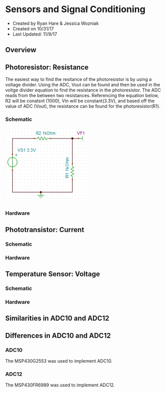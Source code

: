 # Sensors and Signal Conditioning
* Created by Ryan Hare & Jessica Wozniak
* Created on 10/31/17
* Last Updated: 11/9/17

## Overview 

## Photoresistor: Resistance
The easiest way to find the resitance of the photoresistor is by using a voltage divider. Using the ADC, Vout can be found and then be used in the voltge divider equation to find the resistance in the photoresistor. The ADC reads from the between two resistances. Referencing the equation below, R2 will be conatsnt (1000), Vin will be constant(3.3V), and based off the value of ADC (Vout), the resistance can be found for the photoresistor(R1). 

### Schematic 
![Alt Text](https://github.com/RU09342/lab-5-sensing-the-world-around-you-sensor-squad/blob/master/Photos/Photoresistor.PNG)
### Hardware


## Phototransistor: Current 
### Schematic 
### Hardware

## Temperature Sensor: Voltage
### Schematic 
### Hardware
## Similarities in ADC10 and ADC12

## Differences in ADC10 and ADC12
### ADC10
The MSP430G2553 was used to implement ADC10.
### ADC12
The MSP430FR6989 was used to implement ADC12.


